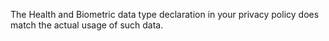 The Health and Biometric data type declaration in your privacy policy does match the actual usage of such data.